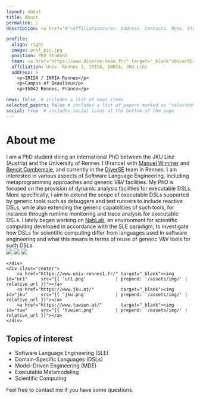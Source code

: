 ```yaml
---
layout: about
title: About
permalink: /
description: <a href="#">Affiliations</a>. Address. Contacts. Moto. Etc.

profile:
  align: right
  image: prof_pic.jpg
  position: PhD Student
  team: <a href="https://www.diverse-team.fr/" target="_blank">DiverSE</a>
  affiliation: Univ. Rennes 1, IRISA, INRIA, JKU Linz	
  address: >
    <p>IRISA / INRIA Rennes</p>
    <p>Campus of Beaulieu</p>
    <p>35042 Rennes, France</p>

news: false  # includes a list of news items
selected_papers: false # includes a list of papers marked as "selected={true}"
social: true  # includes social icons at the bottom of the page
---
```


# About me
<div class="justify">
	I am a PhD student doing an international PhD between the JKU Linz (Austria) and the University of Rennes 1 (France) with <a href="https://www.se.jku.at/manuel-wimmer/">Manuel Wimmer</a> and <a href="http://people.irisa.fr/Benoit.Combemale/">Benoit Combemale</a>, and currently in the <a href="http://diverse.irisa.fr/">DiverSE</a> team in Rennes.
	I am interested in various aspects of Software Language Engineering, including metaprogramming approaches and generic V&V facilities.
	My PhD is focused on the provision of dynamic analysis facilities for executable DSLs.
	More specifically, I aim to extend the scope of executable DSLs supported by generic tools such as debuggers and test runners to include reactive DSLs, while also extending the generic capabilities of such tools, for instance through runtime monitoring and trace analysis for executable DSLs.
	I lately began working on <a href="https://github.com/cea-hpc/NabLab">NabLab</a>, an environment for scientific computing developed in accordance with the SLE paradigm, to investigate how DSLs for scientific computing differ from languages used in software engineering and what this means in terms of reuse of generic V&V tools for such DSLs.
</div>

<div id="affiliation-img">
	<div class="center">
		<a href="https://www.diverse-team.fr/" target="_blank"><img id="diverse" src="{{ 'diverse-small.svg' | prepend: '/assets/img/' | relative_url }}"></a>
		<a href="https://www.irisa.fr/"        target="_blank"><img id="irisa"   src="{{ 'irisa.png'         | prepend: '/assets/img/' | relative_url }}"></a>
		<a href="https://www.inria.fr/"        target="_blank"><img id="inria"   src="{{ 'inria.png'         | prepend: '/assets/img/' | relative_url }}"></a>
		
	</div>
	<div class="center">
		<a href="https://www.univ-rennes1.fr/" target="_blank"><img id="ur1"     src="{{ 'ur1.png'           | prepend: '/assets/img/' | relative_url }}"></a>
		<a href="https://www.jku.at/"          target="_blank"><img id="jku"     src="{{ 'jku.png'           | prepend: '/assets/img/' | relative_url }}"></a>
		<a href="https://www.tuwien.at/"       target="_blank"><img id="tuw"     src="{{ 'tuwien.png'        | prepend: '/assets/img/' | relative_url }}"></a>
	</div>
</div>

## Topics of interest
 - Software Language Engineering (SLE)
 - Domain-Specific Languages (DSLs)
 - Model-Driven Engineering (MDE)
 - Executable Metamodeling
 - Scientific Computing

Feel free to contact me if you have some questions.

